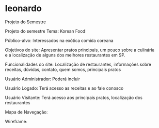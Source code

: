 # leonardo
Projeto do Semestre

Projeto do semestre Tema: Korean Food

Público-alvo: Interessados na exótica comida coreana

Objetivos do site: Apresentar pratos principais, um pouco sobre a culinária e a localização de alguns dos melhores restaurantes em SP. 

Funcionalidades do site: Localização de restaurantes, informações sobre receitas, dúvidas, contato, quem somos, principais pratos

Usuário Administrador: Poderá incluir 

Usuário Logado: Terá acesso as receitas e ao fale conosco

Usuário Visitante: Terá acesso aos principais pratos, localização dos restaurantes

Mapa de Navegação:

Wireframe:
